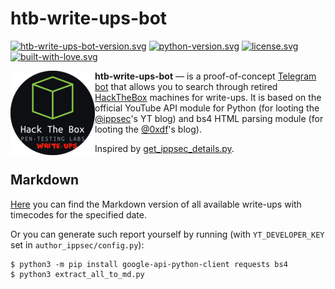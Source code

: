 htb-write-ups-bot
==========

[![htb-write-ups-bot-version.svg](https://img.shields.io/badge/ver-0.1-red.svg)](https://github.com/snovvcrash/htb-write-ups-bot)
[![python-version.svg](https://img.shields.io/badge/python-3.6-blue.svg)](https://www.python.org/downloads)
[![license.svg](https://img.shields.io/badge/license-GPLv3-blue.svg)](https://raw.githubusercontent.com/snovvcrash/htb-write-ups-bot/master/LICENSE)
[![built-with-love.svg](https://img.shields.io/badge/built%20with-%F0%9F%92%97%F0%9F%92%97%F0%9F%92%97-lightgrey.svg)](https://emojipedia.org/growing-heart)

<img src="HTBWriteUpsBot.png" alt="banner.png" align="left" />

**htb-write-ups-bot** — is a proof-of-concept [Telegram bot](https://t.me/HTBWriteUpsBot) that allows you to search through retired [HackTheBox](https://www.hackthebox.eu/ "Hack The Box :: Penetration Testing Labs") machines for write-ups. It is based on the official YouTube API module for Python (for looting the [@ippsec](https://www.youtube.com/channel/UCa6eh7gCkpPo5XXUDfygQQA "IppSec - YouTube")'s YT blog) and bs4 HTML parsing module (for looting the [@0xdf](https://0xdf.gitlab.io/ "0xdf hacks stuff")'s blog).

Inspired by [get_ippsec_details.py](https://gist.github.com/sminez/571bd7bafb1b88630b85c85a0cd66e3a "Find examples of pen testing methods and tools in videos by Ippsec (as of 26th June 2019)").

## Markdown

[Here](write-ups-md) you can find the Markdown version of all available write-ups with timecodes for the specified date.

Or you can generate such report yourself by running (with `YT_DEVELOPER_KEY` set in `author_ippsec/config.py`):

```
$ python3 -m pip install google-api-python-client requests bs4
$ python3 extract_all_to_md.py
```

